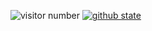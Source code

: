 ![visitor number](https://count.getloli.com/get/@Ziqi-Yang?theme=gelbooru-h)
[![github state](https://github-readme-stats.vercel.app/api?username=Ziqi-Yang)]()

